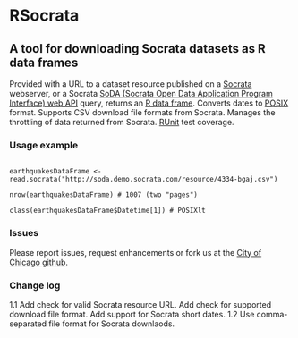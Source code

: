 RSocrata
========

A tool for downloading Socrata datasets as R data frames
--------------------------------------------------------	

Provided with a URL to a dataset resource published on a [Socrata](http://www.socrata.com) webserver,
or a Socrata [SoDA (Socrata Open Data Application Program Interface) web API](http://dev.socrata.com) query,
returns an [R data frame](http://stat.ethz.ch/R-manual/R-devel/library/base/html/data.frame.html).
Converts dates to [POSIX](http://stat.ethz.ch/R-manual/R-devel/library/base/html/DateTimeClasses.html) format.
Supports CSV download file formats from Socrata.
Manages the throttling of data returned from Socrata.
[RUnit](http://cran.r-project.org/web/packages/RUnit/index.html) test coverage.

### Usage example

<pre><code>
earthquakesDataFrame &lt;- read.socrata("http://soda.demo.socrata.com/resource/4334-bgaj.csv")<br>
nrow(earthquakesDataFrame) # 1007 (two "pages")<br>
class(earthquakesDataFrame$Datetime[1]) # POSIXlt
</code></pre>

### Issues

Please report issues, request enhancements or fork us at the [City of Chicago github](https://github.com/Chicago/RSocrata/issues).

### Change log

1.1 Add check for valid Socrata resource URL. Add check for supported download file format. Add support for Socrata short dates.
1.2 Use comma-separated file format for Socrata downlaods. 